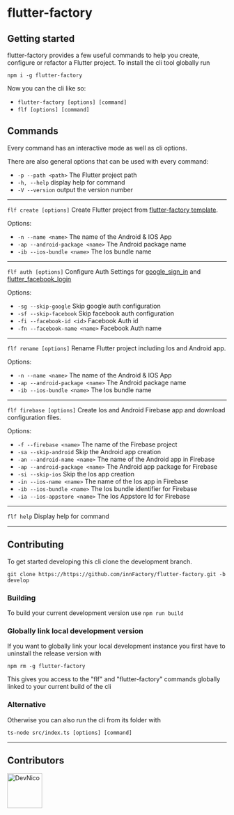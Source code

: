 # flutter-factory

## Getting started
flutter-factory provides a few useful commands to help you create, configure or refactor a Flutter project. To install the cli tool globally run

`npm i -g flutter-factory`

Now you can the cli like so:
- `flutter-factory [options] [command]`
- `flf [options] [command]`

## Commands
Every command has an interactive mode as well as cli options.

There are also general options that can be used with every command:
  - `-p --path <path>` The Flutter project path
  - `-h, --help` display help for command
  - `-V --version` output the version number

___

`flf create [options]` Create Flutter project from [flutter-factory template](https://github.com/innfactory/flutter-factory-templates).

Options:
  - `-n --name <name>` The name of the Android & IOS App
  - `-ap --android-package <name>` The Android package name
  - `-ib --ios-bundle <name>` The Ios bundle name

___

`flf auth [options]` Configure Auth Settings for [google_sign_in](https://pub.dev/packages/google_sign_in) and [flutter_facebook_login](https://pub.dev/packages/flutter_facebook_login)

Options:
  - `-sg --skip-google` Skip google auth configuration
  - `-sf --skip-facebook` Skip facebook auth configuration
  - `-fi --facebook-id <id>` Facebook Auth id
  - `-fn --facebook-name <name>` Facebook Auth name

___

`flf rename [options]` Rename Flutter project including Ios and Android app.

Options:
  - `-n --name <name>` The name of the Android & IOS App
  - `-ap --android-package <name>` The Android package name
  - `-ib --ios-bundle <name>` The Ios bundle name

___

`flf firebase [options]` Create Ios and Android Firebase app and download configuration files.

Options:
  - `-f --firebase <name>` The name of the Firebase project
  - `-sa --skip-android` Skip the Android app creation
  - `-an --android-name <name>` The name of the Android app in Firebase
  - `-ap --android-package <name>` The Android app package for Firebase
  - `-si --skip-ios` Skip the Ios app creation
  - `-in --ios-name <name>` The name of the Ios app in Firebase
  - `-ib --ios-bundle <name>` The Ios bundle identifier for Firebase
  - `-ia --ios-appstore <name>` The Ios Appstore Id for Firebase

___

`flf help` Display help for command

___

## Contributing
To get started developing this cli clone the development branch.

`git clone https://https://github.com/innFactory/flutter-factory.git -b develop`

### Building
To build your current development version use `npm run build`

### Globally link local development version

If you want to globally link your local development instance you first have to uninstall the release version with

`npm rm -g flutter-factory`

This gives you access to the "flf" and "flutter-factory" commands globally linked to your current build of the cli

### Alternative

Otherwise you can also run the cli from its folder with

`ts-node src/index.ts [options] [command]`

___

## Contributors
<a href="https://github.com/DevNico"><img src="https://avatars1.githubusercontent.com/u/24965872?&v=3" title="DevNico" width="80" height="80"></a>
